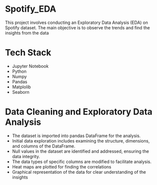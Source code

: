 # Spotify_EDA

This project involves conducting an Exploratory Data Analysis (EDA) on Spotify dataset. The main objective is to observe the trends and find the insights from the data

# Tech Stack
* Jupyter Notebook
* Python
* Numpy
* Pandas 
* Matplolib
* Seaborn

# Data Cleaning and Exploratory Data Analysis

* The dataset is imported into pandas DataFrame for the analysis.
* Initial data exploration includes examining the structure, dimensions, and columns of the DataFrame.
* Null values in the dataset are identified and addressed, ensuring the data integrity.
* The data types of specific columns are modified to facilitate analysis.
* Heat maps are plotted for finding the correlations
* Graphical representation of the data for clear understanding of the insights

